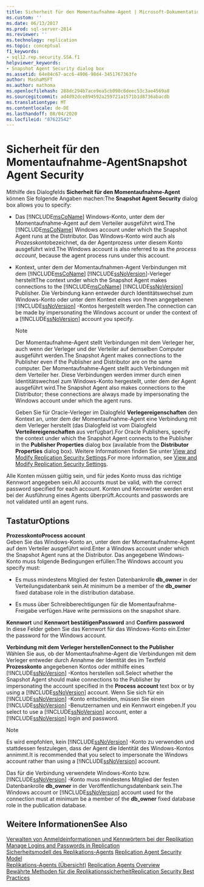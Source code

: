 ```yaml
---
title: Sicherheit für den Momentaufnahme-Agent | Microsoft-Dokumentation
ms.custom: ''
ms.date: 06/13/2017
ms.prod: sql-server-2014
ms.reviewer: ''
ms.technology: replication
ms.topic: conceptual
f1_keywords:
- sql12.rep.security.SSA.f1
helpviewer_keywords:
- Snapshot Agent Security dialog box
ms.assetid: 64e84c67-acc6-4906-98d4-3451767363fe
author: MashaMSFT
ms.author: mathoma
ms.openlocfilehash: 288dc294b7ace9ea5cb098c8deec53c3ae4569a8
ms.sourcegitcommit: ad4d92dce894592a259721a1571b1d8736abacdb
ms.translationtype: MT
ms.contentlocale: de-DE
ms.lasthandoff: 08/04/2020
ms.locfileid: "87622542"
---
```

# <a name="snapshot-agent-security"></a><span data-ttu-id="5f335-102">Sicherheit für den Momentaufnahme-Agent</span><span class="sxs-lookup"><span data-stu-id="5f335-102">Snapshot Agent Security</span></span>
  <span data-ttu-id="5f335-103">Mithilfe des Dialogfelds **Sicherheit für den Momentaufnahme-Agent** können Sie folgende Angaben machen:</span><span class="sxs-lookup"><span data-stu-id="5f335-103">The **Snapshot Agent Security** dialog box allows you to specify:</span></span>  
  
-   <span data-ttu-id="5f335-104">Das [!INCLUDE[msCoName](../../includes/msconame-md.md)] Windows-Konto, unter dem der Momentaufnahme-Agent auf dem Verteiler ausgeführt wird.</span><span class="sxs-lookup"><span data-stu-id="5f335-104">The [!INCLUDE[msCoName](../../includes/msconame-md.md)] Windows account under which the Snapshot Agent runs at the Distributor.</span></span> <span data-ttu-id="5f335-105">Das Windows-Konto wird auch als *Prozesskonto*bezeichnet, da der Agentprozess unter diesem Konto ausgeführt wird.</span><span class="sxs-lookup"><span data-stu-id="5f335-105">The Windows account is also referred to as the *process account*, because the agent process runs under this account.</span></span>  
  
-   <span data-ttu-id="5f335-106">Kontext, unter dem der Momentaufnahmen-Agent Verbindungen mit dem [!INCLUDE[msCoName](../../includes/msconame-md.md)] [!INCLUDE[ssNoVersion](../../includes/ssnoversion-md.md)]-Verleger herstellt</span><span class="sxs-lookup"><span data-stu-id="5f335-106">The context under which the Snapshot Agent makes connections to the [!INCLUDE[msCoName](../../includes/msconame-md.md)] [!INCLUDE[ssNoVersion](../../includes/ssnoversion-md.md)] Publisher.</span></span> <span data-ttu-id="5f335-107">Die Verbindung kann entweder durch Identitätswechsel zum Windows-Konto oder unter dem Kontext eines von Ihnen angegebenen [!INCLUDE[ssNoVersion](../../includes/ssnoversion-md.md)] -Kontos hergestellt werden.</span><span class="sxs-lookup"><span data-stu-id="5f335-107">The connection can be made by impersonating the Windows account or under the context of a [!INCLUDE[ssNoVersion](../../includes/ssnoversion-md.md)] account you specify.</span></span>  
  
    > [!NOTE]  
    >  <span data-ttu-id="5f335-108">Der Momentaufnahme-Agent stellt Verbindungen mit dem Verleger her, auch wenn der Verleger und der Verteiler auf demselben Computer ausgeführt werden.</span><span class="sxs-lookup"><span data-stu-id="5f335-108">The Snapshot Agent makes connections to the Publisher even if the Publisher and Distributor are on the same computer.</span></span> <span data-ttu-id="5f335-109">Der Momentaufnahme-Agent stellt auch Verbindungen mit dem Verteiler her. Diese Verbindungen werden immer durch einen Identitätswechsel zum Windows-Konto hergestellt, unter dem der Agent ausgeführt wird.</span><span class="sxs-lookup"><span data-stu-id="5f335-109">The Snapshot Agent also makes connections to the Distributor; these connections are always made by impersonating the Windows account under which the agent runs.</span></span>  
  
     <span data-ttu-id="5f335-110">Geben Sie für Oracle-Verleger im Dialogfeld **Verlegereigenschaften** den Kontext an, unter dem der Momentaufnahme-Agent eine Verbindung mit dem Verleger herstellt (das Dialogfeld ist vom Dialogfeld **Verteilereigenschaften** aus verfügbar).</span><span class="sxs-lookup"><span data-stu-id="5f335-110">For Oracle Publishers, specify the context under which the Snapshot Agent connects to the Publisher in the **Publisher Properties** dialog box (available from the **Distributor Properties** dialog box).</span></span> <span data-ttu-id="5f335-111">Weitere Informationen finden Sie unter [View and Modify Replication Security Settings](security/view-and-modify-replication-security-settings.md).</span><span class="sxs-lookup"><span data-stu-id="5f335-111">For more information, see [View and Modify Replication Security Settings](security/view-and-modify-replication-security-settings.md).</span></span>  
  
 <span data-ttu-id="5f335-112">Alle Konten müssen gültig sein, und für jedes Konto muss das richtige Kennwort angegeben sein.</span><span class="sxs-lookup"><span data-stu-id="5f335-112">All accounts must be valid, with the correct password specified for each account.</span></span> <span data-ttu-id="5f335-113">Konten und Kennwörter werden erst bei der Ausführung eines Agents überprüft.</span><span class="sxs-lookup"><span data-stu-id="5f335-113">Accounts and passwords are not validated until an agent runs.</span></span>  
  
## <a name="options"></a><span data-ttu-id="5f335-114">Tastatur</span><span class="sxs-lookup"><span data-stu-id="5f335-114">Options</span></span>  
 <span data-ttu-id="5f335-115">**Prozesskonto**</span><span class="sxs-lookup"><span data-stu-id="5f335-115">**Process account**</span></span>  
 <span data-ttu-id="5f335-116">Geben Sie das Windows-Konto an, unter dem der Momentaufnahme-Agent auf dem Verteiler ausgeführt wird.</span><span class="sxs-lookup"><span data-stu-id="5f335-116">Enter a Windows account under which the Snapshot Agent runs at the Distributor.</span></span> <span data-ttu-id="5f335-117">Das angegebene Windows-Konto muss folgende Bedingungen erfüllen:</span><span class="sxs-lookup"><span data-stu-id="5f335-117">The Windows account you specify must:</span></span>  
  
-   <span data-ttu-id="5f335-118">Es muss mindestens Mitglied der festen Datenbankrolle **db_owner** in der Verteilungsdatenbank sein.</span><span class="sxs-lookup"><span data-stu-id="5f335-118">At minimum be a member of the **db_owner** fixed database role in the distribution database.</span></span>  
  
-   <span data-ttu-id="5f335-119">Es muss über Schreibberechtigungen für die Momentaufnahme-Freigabe verfügen.</span><span class="sxs-lookup"><span data-stu-id="5f335-119">Have write permissions on the snapshot share.</span></span>  
  
 <span data-ttu-id="5f335-120">**Kennwort** und **Kennwort bestätigen**</span><span class="sxs-lookup"><span data-stu-id="5f335-120">**Password** and **Confirm password**</span></span>  
 <span data-ttu-id="5f335-121">In diese Felder geben Sie das Kennwort für das Windows-Konto ein.</span><span class="sxs-lookup"><span data-stu-id="5f335-121">Enter the password for the Windows account.</span></span>  
  
 <span data-ttu-id="5f335-122">**Verbindung mit dem Verleger herstellen**</span><span class="sxs-lookup"><span data-stu-id="5f335-122">**Connect to the Publisher**</span></span>  
 <span data-ttu-id="5f335-123">Wählen Sie aus, ob der Momentaufnahme-Agent die Verbindungen mit dem Verleger entweder durch Annahme der Identität des im Textfeld **Prozesskonto** angegebenen Kontos oder mithilfe eines [!INCLUDE[ssNoVersion](../../includes/ssnoversion-md.md)] -Kontos herstellen soll.</span><span class="sxs-lookup"><span data-stu-id="5f335-123">Select whether the Snapshot Agent should make connections to the Publisher by impersonating the account specified in the **Process account** text box or by using a [!INCLUDE[ssNoVersion](../../includes/ssnoversion-md.md)] account.</span></span> <span data-ttu-id="5f335-124">Wenn Sie sich für ein [!INCLUDE[ssNoVersion](../../includes/ssnoversion-md.md)] -Konto entscheiden, müssen Sie einen [!INCLUDE[ssNoVersion](../../includes/ssnoversion-md.md)] -Benutzernamen und ein Kennwort eingeben.</span><span class="sxs-lookup"><span data-stu-id="5f335-124">If you select to use a [!INCLUDE[ssNoVersion](../../includes/ssnoversion-md.md)] account, enter a [!INCLUDE[ssNoVersion](../../includes/ssnoversion-md.md)] login and password.</span></span>  
  
> [!NOTE]  
>  <span data-ttu-id="5f335-125">Es wird empfohlen, kein [!INCLUDE[ssNoVersion](../../includes/ssnoversion-md.md)] -Konto zu verwenden und stattdessen festzulegen, dass der Agent die Identität des Windows-Kontos annimmt.</span><span class="sxs-lookup"><span data-stu-id="5f335-125">It is recommended that you select to impersonate the Windows account rather than using a [!INCLUDE[ssNoVersion](../../includes/ssnoversion-md.md)] account.</span></span>  
  
 <span data-ttu-id="5f335-126">Das für die Verbindung verwendete Windows-Konto bzw. [!INCLUDE[ssNoVersion](../../includes/ssnoversion-md.md)] -Konto muss mindestens Mitglied der festen Datenbankrolle **db_owner** in der Veröffentlichungsdatenbank sein.</span><span class="sxs-lookup"><span data-stu-id="5f335-126">The Windows account or [!INCLUDE[ssNoVersion](../../includes/ssnoversion-md.md)] account used for the connection must at minimum be a member of the **db_owner** fixed database role in the publication database.</span></span>  
  
## <a name="see-also"></a><span data-ttu-id="5f335-127">Weitere Informationen</span><span class="sxs-lookup"><span data-stu-id="5f335-127">See Also</span></span>  
 <span data-ttu-id="5f335-128">[Verwalten von Anmeldeinformationen und Kennwörtern bei der Replikation](security/identity-and-access-control-replication.md#manage-logins-and-passwords-in-replication) </span><span class="sxs-lookup"><span data-stu-id="5f335-128">[Manage Logins and Passwords in Replication](security/identity-and-access-control-replication.md#manage-logins-and-passwords-in-replication) </span></span>  
 <span data-ttu-id="5f335-129">[Sicherheitsmodell des Replikations-Agents](security/replication-agent-security-model.md) </span><span class="sxs-lookup"><span data-stu-id="5f335-129">[Replication Agent Security Model](security/replication-agent-security-model.md) </span></span>  
 <span data-ttu-id="5f335-130">[Replikations-Agents (Übersicht)](agents/replication-agents-overview.md) </span><span class="sxs-lookup"><span data-stu-id="5f335-130">[Replication Agents Overview](agents/replication-agents-overview.md) </span></span>  
 [<span data-ttu-id="5f335-131">Bewährte Methoden für die Replikationssicherheit</span><span class="sxs-lookup"><span data-stu-id="5f335-131">Replication Security Best Practices</span></span>](security/replication-security-best-practices.md)  
  
  
